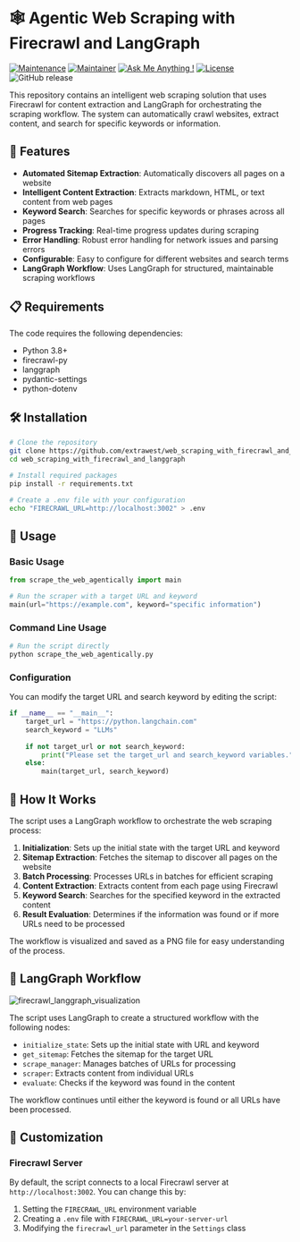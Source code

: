 # 🕸️ Agentic Web Scraping with Firecrawl and LangGraph

[![Maintenance](https://img.shields.io/badge/Maintained%3F-yes-green.svg)]()
[![Maintainer](https://img.shields.io/static/v1?label=Yevhen%20Ruban&message=Maintainer&color=red)](mailto:yevhen.ruban@extrawest.com)
[![Ask Me Anything !](https://img.shields.io/badge/Ask%20me-anything-1abc9c.svg)]()
[![License](https://img.shields.io/badge/License-Apache_2.0-blue.svg)](https://opensource.org/licenses/Apache-2.0)
![GitHub release](https://img.shields.io/badge/release-v1.0.0-blue)


This repository contains an intelligent web scraping solution that uses Firecrawl for content extraction and LangGraph for orchestrating the scraping workflow. 
The system can automatically crawl websites, extract content, and search for specific keywords or information.

## 🚀 Features

- **Automated Sitemap Extraction**: Automatically discovers all pages on a website
- **Intelligent Content Extraction**: Extracts markdown, HTML, or text content from web pages
- **Keyword Search**: Searches for specific keywords or phrases across all pages
- **Progress Tracking**: Real-time progress updates during scraping
- **Error Handling**: Robust error handling for network issues and parsing errors
- **Configurable**: Easy to configure for different websites and search terms
- **LangGraph Workflow**: Uses LangGraph for structured, maintainable scraping workflows

## 📋 Requirements

The code requires the following dependencies:
- Python 3.8+
- firecrawl-py
- langgraph
- pydantic-settings
- python-dotenv

## 🛠️ Installation

```bash
# Clone the repository
git clone https://github.com/extrawest/web_scraping_with_firecrawl_and_langgraph.git
cd web_scraping_with_firecrawl_and_langgraph

# Install required packages
pip install -r requirements.txt

# Create a .env file with your configuration
echo "FIRECRAWL_URL=http://localhost:3002" > .env
```

## 📝 Usage

### Basic Usage

```python
from scrape_the_web_agentically import main

# Run the scraper with a target URL and keyword
main(url="https://example.com", keyword="specific information")
```

### Command Line Usage

```bash
# Run the script directly
python scrape_the_web_agentically.py
```

### Configuration

You can modify the target URL and search keyword by editing the script:

```python
if __name__ == "__main__":
    target_url = "https://python.langchain.com"
    search_keyword = "LLMs"
    
    if not target_url or not search_keyword:
        print("Please set the target_url and search_keyword variables.")
    else:
        main(target_url, search_keyword)
```

## 🧠 How It Works

The script uses a LangGraph workflow to orchestrate the web scraping process:

1. **Initialization**: Sets up the initial state with the target URL and keyword
2. **Sitemap Extraction**: Fetches the sitemap to discover all pages on the website
3. **Batch Processing**: Processes URLs in batches for efficient scraping
4. **Content Extraction**: Extracts content from each page using Firecrawl
5. **Keyword Search**: Searches for the specified keyword in the extracted content
6. **Result Evaluation**: Determines if the information was found or if more URLs need to be processed

The workflow is visualized and saved as a PNG file for easy understanding of the process.

## 🔄 LangGraph Workflow

![firecrawl_langgraph_visualization](https://github.com/user-attachments/assets/0182b399-cb9d-40ef-bf10-02045f92c370)


The script uses LangGraph to create a structured workflow with the following nodes:

- `initialize_state`: Sets up the initial state with URL and keyword
- `get_sitemap`: Fetches the sitemap for the target URL
- `scrape_manager`: Manages batches of URLs for processing
- `scraper`: Extracts content from individual URLs
- `evaluate`: Checks if the keyword was found in the content

The workflow continues until either the keyword is found or all URLs have been processed.

## 🔧 Customization

### Firecrawl Server

By default, the script connects to a local Firecrawl server at `http://localhost:3002`. You can change this by:

1. Setting the `FIRECRAWL_URL` environment variable
2. Creating a `.env` file with `FIRECRAWL_URL=your-server-url`
3. Modifying the `firecrawl_url` parameter in the `Settings` class
